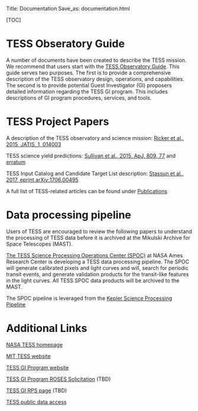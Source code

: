 Title: Documentation
Save_as: documentation.html

[TOC]


# TESS Obseratory Guide
A number of documents have been created to describe the TESS mission. We recommend that users start with the [TESS Observatory Guide](). This guide serves two purposes. The first is to provide a comprehensive description of the TESS observatory design, operations, and capabilities. The second is to provide potential Guest Investigator (GI) proposers detailed information regarding the TESS GI program. This includes descriptions of GI program procedures, services, and tools. 


# TESS Project Papers

A description of the TESS observatory and science mission: [Ricker et al., 2015, JATIS, 1, 014003](http://adsabs.harvard.edu/abs/2015JATIS...1a4003R)
 
TESS science yield predictions: [Sullivan et al., 2015, ApJ, 809, 77](http://adsabs.harvard.edu/abs/2015ApJ...809...77S) and [erratum](http://adsabs.harvard.edu/abs/2017ApJ...837...99S)
 
TESS Input Catalog and Candidate Target List description: [Stassun et al., 2017, eprint arXiv:1706.00495](http://adsabs.harvard.edu/abs/2017arXiv170600495S)


A full list of TESS-related articles can be found under [Publications](publications.html)


# Data processing pipeline

Users of TESS are encouraged to review the following papers to understand the processing of TESS data before it is archived at the Mikulski Archive for Space Telescopes (MAST).

 
[The TESS Science Processing Operations Center (SPOC)](http://adsabs.harvard.edu/abs/2016SPIE.9913E..3EJ) at NASA Ames Research Center is developing a TESS data processing pipeline. The SPOC will generate calibrated pixels and light curves and will, search for periodic transit events, and generate validation products for the transit-like features in the light curves. All TESS SPOC data products will be archived to the MAST.


The SPOC pipeline is leveraged from the [Kepler Science Processing Pipeline](http://adsabs.harvard.edu/abs/2010ApJ...713L..87J)





# Additional Links

[NASA TESS homepage](https://tess.gsfc.nasa.gov/)
 
[MIT TESS website](http://space.mit.edu/TESS/TESS/TESS_Overview.html)
 
[TESS GI Program website](https://heasarc.gsfc.nasa.gov/docs/tess/)
 
[TESS GI Program ROSES Solicitation](https://nspires.nasaprs.com/external/)   (TBD)
 
[TESS GI RPS page](https://heasarc.gsfc.nasa.gov/ark/tess/)  (TBD)
 
[TESS public data access](https://archive.stsci.edu/tess/)
 








